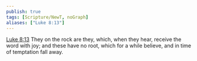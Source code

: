 ```yaml
---
publish: true
tags: [Scripture/NewT, noGraph]
aliases: ["Luke 8:13"]
---
```

[Luke 8:13](https://churchofjesuschrist.org/study/scriptures/nt/luke/8?lang=eng&id=p13#p13) They on the rock are they, which, when they hear, receive the word with joy; and these have no root, which for a while believe, and in time of temptation fall away.
